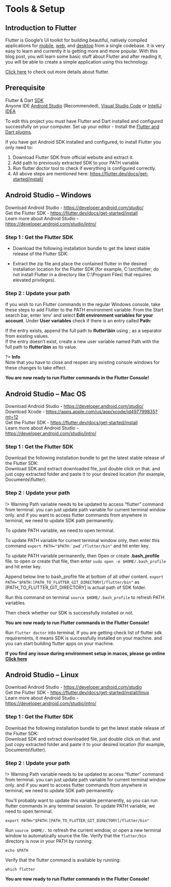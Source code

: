 # Tools & Setup

## Introduction to Flutter
Flutter is Google’s UI toolkit for building beautiful, natively compiled applications for [mobile](https://docs.flutter.dev/), [web](https://flutter.dev/multi-platform/web), and [desktop](https://flutter.dev/multi-platform/desktop) from a single codebase. It is very easy to learn and currently it is getting more and more popular. With this blog post, you will learn some basic stuff about Flutter and after reading it, you will be able to create a simple application using this technology.

[Click here](https://flutter.dev/) to check out more details about flutter.

## Prerequisite

Flutter & Dart [SDK](https://docs.flutter.dev/get-started/install)<br>
Anyone IDE [Android Studio](https://developer.android.com/studio) (Recommended), [Visual Studio Code](https://code.visualstudio.com/) or [IntelliJ IDEA](https://www.jetbrains.com/idea/)<br>

To edit this project you must have Flutter and Dart installed and configured successfully on your computer.
Set up your editor - Install the [Flutter and Dart plugins](https://docs.flutter.dev/get-started/editor?tab=androidstudio).

If you have got Android SDK installed and configured, to install Flutter you only need to:
1. Download Flutter SDK from official website and extract it.
2. Add path to previously extracted SDK to your PATH variable
3. Run flutter doctor tool to check if everything is configured correctly.
4. All above steps are mentioned here: https://flutter.dev/docs/get-started/install/



## Android Studio – Windows​

Download Android Studio - https://developer.android.com/studio/ <br>
Get the Flutter SDK - https://flutter.dev/docs/get-started/install <br>
Learn more about Android Studio - https://developer.android.com/studio/intro/ <br>

### Step 1 : Get the Flutter SDK

- Download the following installation bundle to get the latest stable release of the Flutter SDK:

- Extract the zip file and place the contained flutter in the desired installation location for the Flutter SDK (for example, C:\src\flutter; do not install Flutter in a directory like C:\Program Files\ that requires elevated privileges).

### Step 2 : Update your path

If you wish to run Flutter commands in the regular Windows console, take these steps to add Flutter to the PATH environment variable: From the Start search bar, enter ‘env’ and select **Edit environment variables for your account**. Under **User variables** check if there is an entry called **Path:**

If the entry exists, append the full path to **flutter\bin** using ; as a separator from existing values. <br>
If the entry doesn’t exist, create a new user variable named Path with the full path to **flutter\bin** as its value.

?> **Info** <br>
Note that you have to close and reopen any existing console windows for these changes to take effect.

**You are now ready to run Flutter commands in the Flutter Console!**




## Android Studio – Mac OS

Download Android Studio - https://developer.android.com/studio/<br>
Download Xcode - https://apps.apple.com/us/app/xcode/id497799835?mt=12<br>
Get the Flutter SDK - https://flutter.dev/docs/get-started/install<br>
Learn more about Android Studio - https://developer.android.com/studio/intro/<br>

### Step 1 : Get the Flutter SDK

Download the following installation bundle to get the latest stable release of the Flutter SDK:<br>
Download SDK and extract downloaded file, just double click on that. and just copy extracted folder and paste it to your desired location (for example, Documents\flutter).

### Step 2 : Update your path

!> Warning
Path variable needs to be updated to access “flutter” command from terminal. you can just update path variable for current terminal window only. and if you want to access flutter commands from anywhere in terminal, we need to update SDK path permanently.

To update PATH variable, we need to open terminal.

To update PATH variable for current terminal window only, then enter this command 
```export PATH="$PATH:`pwd`/flutter/bin"```
 and hit enter key.

To update PATH variable permanently, then Open or create **.bash_profile** file. to open or create that file, then enter 
```sudo open -e $HOME/.bash_profile```
 and hit enter key.

Append below line to bash_profile file at bottom of all other content. ```export PATH="$PATH:[PATH_TO_FLUTTER_GIT_DIRECTORY]/flutter/bin"``` as [PATH_TO_FLUTTER_GIT_DIRECTORY] is actual path of SDK folder.

Run this command on terminal ```source $HOME/.bash_profile``` to refresh PATH variables.

Then check whether our SDK is successfully installed or not.

**You are now ready to run Flutter commands in the Flutter Console!**

Run ```flutter doctor``` into terminal, If you are getting check list of flutter sdk requirements, it means SDK is successfully installed on your machine. and you can start building flutter apps on your machine.

**If you find any issue during environment setup in macos, please go online [Click here](https://docs.flutter.dev/get-started/install/macos)**



## Android Studio – Linux​​

Download Android Studio - https://developer.android.com/studio<br>
Get the Flutter SDK - https://flutter.dev/docs/get-started/install/linux<br>
Learn more about Android Studio - https://developer.android.com/studio/intro/<br>

### Step 1 : Get the Flutter SDK

Download the following installation bundle to get the latest stable release of the Flutter SDK: <br>
Download SDK and extract downloaded file, just double click on that. and just copy extracted folder and paste it to your desired location (for example, Documents\flutter).

### Step 2 : Update your path

!> Warning
Path variable needs to be updated to access “flutter” command from terminal. you can just update path variable for current terminal window only. and if you want to access flutter commands from anywhere in terminal, we need to update SDK path permanently.


You’ll probably want to update this variable permanently, so you can run flutter commands in any terminal session. To update PATH variable, we need to open terminal.
```
export PATH="$PATH:[PATH_TO_FLUTTER_GIT_DIRECTORY]/flutter/bin"
```

Run ```source $HOME/.``` to refresh the current window, or open a new terminal window to automatically source the file.
Verify that the ```flutter/bin``` directory is now in your PATH by running:

```
echo $PATH
```

Verify that the flutter command is available by running:

```
which flutter
```

**You are now ready to run Flutter commands in the Flutter Console!**
